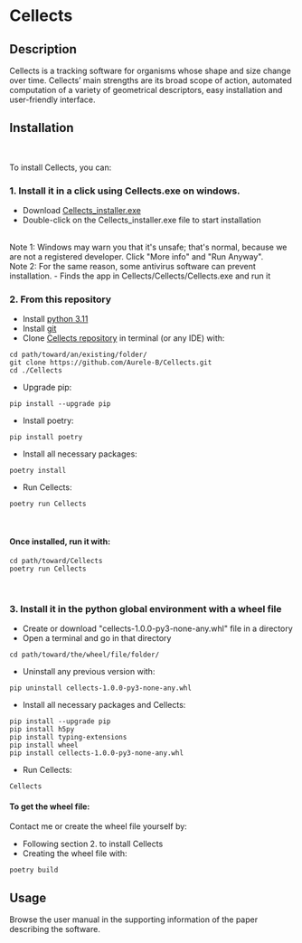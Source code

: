 Cellects
=================

Description
-----------
Cellects is a tracking software for organisms whose shape and size change over time. 
Cellects’ main strengths are its broad scope of action, 
automated computation of a variety of geometrical descriptors, easy installation and user-friendly interface.

Installation
------------
<br />

To install Cellects, you can:
<br />

### 1. Install it in a click using Cellects.exe on windows.
- Download [Cellects_installer.exe](https://drive.google.com/file/d/1v2ppaln0LJ5QhXXq1D-zduhfun5D2ZXX/view?usp=drive_link)
- Double-click on the Cellects_installer.exe file to start installation
<br />
Note 1: Windows may warn you that it's unsafe; that's normal, because we are not a registered developer. Click "More info" and "Run Anyway".
<br />
Note 2: For the same reason, some antivirus software can prevent installation.
- Finds the app in Cellects/Cellects/Cellects.exe and run it

<br />

### 2. From this repository
- Install [python 3.11](https://www.python.org/downloads/release/python-3116/)
- Install [git](https://git-scm.com/downloads)
- Clone [Cellects repository](https://github.com/Aurele-B/Cellects.git) in terminal (or any IDE) with:
```
cd path/toward/an/existing/folder/
git clone https://github.com/Aurele-B/Cellects.git
cd ./Cellects
```
- Upgrade pip:
```
pip install --upgrade pip
```
- Install poetry:
```
pip install poetry
```
- Install all necessary packages:
```
poetry install
```
- Run Cellects:
```
poetry run Cellects
```
<br />

#### Once installed, run it with:
```
cd path/toward/Cellects
poetry run Cellects
```

<br />

### 3. Install it in the python global environment with a wheel file
- Create or download "cellects-1.0.0-py3-none-any.whl" file in a directory
- Open a terminal and go in that directory
```
cd path/toward/the/wheel/file/folder/
```
- Uninstall any previous version with:
```
pip uninstall cellects-1.0.0-py3-none-any.whl
```
- Install all necessary packages and Cellects:
```
pip install --upgrade pip
pip install h5py
pip install typing-extensions
pip install wheel
pip install cellects-1.0.0-py3-none-any.whl
```
- Run Cellects:
```
Cellects
```
#### To get the wheel file:
Contact me or create the wheel file yourself by:
- Following section 2. to install Cellects 
- Creating the wheel file with:
```
poetry build
```

Usage
------------
Browse the user manual in the supporting information of the paper describing the software.